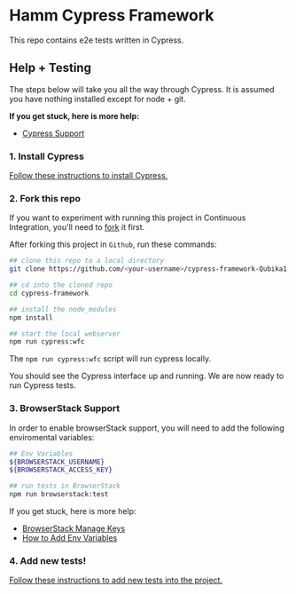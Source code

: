 # Hamm Cypress Framework 

This repo contains e2e tests written in Cypress.


## Help + Testing

The steps below will take you all the way through Cypress. It is assumed you have nothing installed except for node + git.

**If you get stuck, here is more help:**

* [Cypress Support](https://on.cypress.io/support)

### 1. Install Cypress

[Follow these instructions to install Cypress.](https://on.cypress.io/installing-cypress)

### 2. Fork this repo

If you want to experiment with running this project in Continuous Integration, you'll need to [fork](https://github.com/anthony-hamm/cypress-framework-Qubika1#fork-destination-box) it first.

After forking this project in `Github`, run these commands:

```bash
## clone this repo to a local directory
git clone https://github.com/<your-username>/cypress-framework-Qubika1.git

## cd into the cloned repo
cd cypress-framework

## install the node_modules
npm install

## start the local webserver
npm run cypress:wfc
```

The `npm run cypress:wfc` script will run cypress locally.

You should see the Cypress interface up and running. We are now ready to run Cypress tests.

### 3. BrowserStack Support

In order to enable browserStack support, you will need to add the following enviromental variables:

```bash
## Env Variables
${BROWSERSTACK_USERNAME}
${BROWSERSTACK_ACCESS_KEY}

## run tests in BrowserStack
npm run browserstack:test
```

If you get stuck, here is more help:
* [BrowserStack Manage Keys](https://www.browserstack.com/docs/iaam/security/manage-access-keys)
* [How to Add Env Variables](https://chlee.co/how-to-setup-environment-variables-for-windows-mac-and-linux/)


### 4. Add new tests!

[Follow these instructions to add new tests into the project.](https://on.cypress.io/writing-your-first-test)
